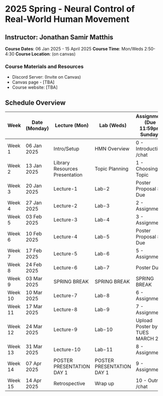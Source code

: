 # 2025 Spring - Neural Control of Real-World Human Movement

## Instructor: Jonathan Samir Matthis
 **Course Dates**: 06 Jan 2025 - 15 April 2025
 **Course Time**: Mon/Weds 2:50-4:30
 **Course Location**: (on canvas)

### Course Materials and Resources
- Discord Server: (Invite on Canvas)
- Canvas page - [TBA]
- Course website: [TBA]

## Schedule Overview

| Week    | Date (Monday) | Lecture (Mon)                         | Lab (Weds)                       | Assignment (Due 11:59pm Sunday) |
| ------- | ------------- | ------------------------------------- | -------------------------------- | ------------------------------- |
| Week 1  | 06 Jan 2025   | Intro/Setup                           | HMN Overview                     | 0 - Introduction /chat          |
| Week 2  | 13 Jan 2025   | Library Resources Presentation        | Topic Planning                   | 1 - Choosing a Topic            | 
| Week 3  | 20 Jan 2025   | Lecture-1                             | Lab-2                            | Poster Proposal #1 Due          |
| Week 4  | 27 Jan 2025   | Lecture-2                             | Lab-3                            | 2 - Assignment                  |
| Week 5  | 03 Feb 2025   | Lecture-3                             | Lab-4                            | 3 - Assignment                  |
| Week 6  | 10 Feb 2025   | Lecture-4                             | Lab-5                            | Poster Proposal #2 Due          |
| Week 7  | 17 Feb 2025   | Lecture-5                             | Lab-6                            | 5 - Assignment                  |
| Week 8  | 24 Feb 2025   | Lecture-6                             | Lab-7                            | Poster Due!                     |
| Week 9  | 03 Mar 2025   | SPRING BREAK                          | SPRING BREAK                     | SPRING BREAK                    |
| Week 10 | 10 Mar 2025   | Lecture-7                             | Lab-8                            | 6 - Assignment                  |
| Week 11 | 17 Mar 2025   | Lecture-8                             | Lab-9                            | 7 - Assignment                  |
| Week 12 | 24 Mar 2025   | Lecture-9                             | Lab-10                           | Upload Poster by TUES MARCH 25  |
| Week 13 | 31 Mar 2025   | Lecture-10                            | Lab-11                           | 8 - Assignment                  |
| Week 14 | 07 Apr 2025   | POSTER PRESENTATION DAY 1             | POSTER PRESENTATION DAY 1        | 9 - Assignment                  |
| Week 15 | 14 Apr 2025   | Retrospective                         | Wrap up                          | 10 - Outro /chat                |

